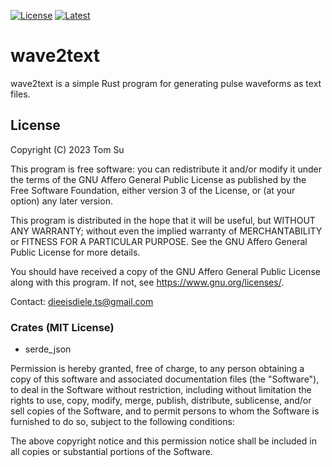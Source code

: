 [![License](https://img.shields.io/badge/license-AGPLv3-blue.svg)](https://github.com/dieEisdiele/wave2text/blob/main/LICENSE.txt)
[![Latest](https://img.shields.io/badge/docs-latest-brightgreen.svg)](https://dieeisdiele.github.io/wave2text/wave2text/index.html)

# wave2text

wave2text is a simple Rust program for generating pulse waveforms as
text files.

## License

Copyright (C) 2023  Tom Su

This program is free software: you can redistribute it and/or modify
it under the terms of the GNU Affero General Public License as published
by the Free Software Foundation, either version 3 of the License, or
(at your option) any later version.

This program is distributed in the hope that it will be useful,
but WITHOUT ANY WARRANTY; without even the implied warranty of
MERCHANTABILITY or FITNESS FOR A PARTICULAR PURPOSE.  See the
GNU Affero General Public License for more details.

You should have received a copy of the GNU Affero General Public License
along with this program.  If not, see <https://www.gnu.org/licenses/>.

Contact: <dieeisdiele.ts@gmail.com>

### Crates (MIT License)

- serde_json

Permission is hereby granted, free of charge, to any
person obtaining a copy of this software and associated
documentation files (the "Software"), to deal in the
Software without restriction, including without
limitation the rights to use, copy, modify, merge,
publish, distribute, sublicense, and/or sell copies of
the Software, and to permit persons to whom the Software
is furnished to do so, subject to the following
conditions:

The above copyright notice and this permission notice
shall be included in all copies or substantial portions
of the Software.
